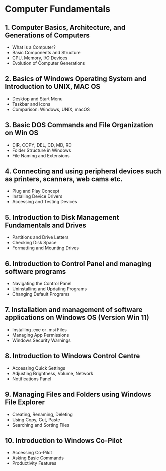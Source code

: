 # Computer Fundamentals

## 1. Computer Basics, Architecture, and Generations of Computers
- What is a Computer?
- Basic Components and Structure
- CPU, Memory, I/O Devices
- Evolution of Computer Generations

## 2. Basics of Windows Operating System and Introduction to UNIX, MAC OS
- Desktop and Start Menu
- Taskbar and Icons
- Comparison: Windows, UNIX, macOS

## 3. Basic DOS Commands and File Organization on Win OS
- DIR, COPY, DEL, CD, MD, RD
- Folder Structure in Windows
- File Naming and Extensions

## 4. Connecting and using peripheral devices such as printers, scanners, web cams etc.
- Plug and Play Concept
- Installing Device Drivers
- Accessing and Testing Devices

## 5. Introduction to Disk Management Fundamentals and Drives
- Partitions and Drive Letters
- Checking Disk Space
- Formatting and Mounting Drives

## 6. Introduction to Control Panel and managing software programs
- Navigating the Control Panel
- Uninstalling and Updating Programs
- Changing Default Programs

## 7. Installation and management of software applications on Windows OS (Version Win 11)
- Installing .exe or .msi Files
- Managing App Permissions
- Windows Security Warnings

## 8. Introduction to Windows Control Centre
- Accessing Quick Settings
- Adjusting Brightness, Volume, Network
- Notifications Panel

## 9. Managing Files and Folders using Windows File Explorer
- Creating, Renaming, Deleting
- Using Copy, Cut, Paste
- Searching and Sorting Files

## 10. Introduction to Windows Co-Pilot
- Accessing Co-Pilot
- Asking Basic Commands
- Productivity Features
